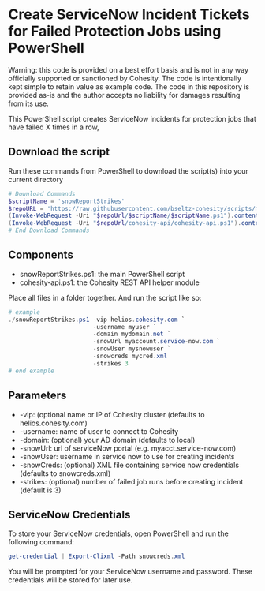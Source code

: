 # Create ServiceNow Incident Tickets for Failed Protection Jobs using PowerShell

Warning: this code is provided on a best effort basis and is not in any way officially supported or sanctioned by Cohesity. The code is intentionally kept simple to retain value as example code. The code in this repository is provided as-is and the author accepts no liability for damages resulting from its use.

This PowerShell script creates ServiceNow incidents for protection jobs that have failed X times in a row,

## Download the script

Run these commands from PowerShell to download the script(s) into your current directory

```powershell
# Download Commands
$scriptName = 'snowReportStrikes'
$repoURL = 'https://raw.githubusercontent.com/bseltz-cohesity/scripts/master/powershell'
(Invoke-WebRequest -Uri "$repoUrl/$scriptName/$scriptName.ps1").content | Out-File "$scriptName.ps1"; (Get-Content "$scriptName.ps1") | Set-Content "$scriptName.ps1"
(Invoke-WebRequest -Uri "$repoUrl/cohesity-api/cohesity-api.ps1").content | Out-File cohesity-api.ps1; (Get-Content cohesity-api.ps1) | Set-Content cohesity-api.ps1
# End Download Commands
```

## Components

* snowReportStrikes.ps1: the main PowerShell script
* cohesity-api.ps1: the Cohesity REST API helper module

Place all files in a folder together. And run the script like so:

```powershell
# example
./snowReportStrikes.ps1 -vip helios.cohesity.com `
                        -username myuser `
                        -domain mydomain.net `
                        -snowUrl myaccount.service-now.com `
                        -snowUser mysnowuser `
                        -snowcreds mycred.xml 
                        -strikes 3
# end example
```

## Parameters

* -vip: (optional name or IP of Cohesity cluster (defaults to helios.cohesity.com)
* -username: name of user to connect to Cohesity
* -domain: (optional) your AD domain (defaults to local)
* -snowUrl: url of serviceNow portal (e.g. myacct.service-now.com)
* -snowUser: username in service now to use for creating incidents
* -snowCreds: (optional) XML file containing service now credentials (defaults to snowcreds.xml)
* -strikes: (optional) number of failed job runs before creating incident (default is 3)

## ServiceNow Credentials

To store your ServiceNow credentials, open PowerShell and run the following command:

```powershell
get-credential | Export-Clixml -Path snowcreds.xml
```

You will be prompted for your ServiceNow username and password. These credentials will be stored for later use.
